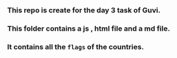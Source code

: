 ### This repo is create for the day 3 task of Guvi.
### This folder contains a js , html file and a md file.
### It contains all the `flags` of the  countries.